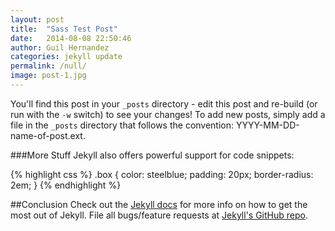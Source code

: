 ```yaml
---
layout: post
title:  "Sass Test Post"
date:   2014-08-08 22:50:46
author: Guil Hernandez
categories: jekyll update
permalink: /null/
image: post-1.jpg
---
```


You'll find this post in your `_posts` directory - edit this post and re-build (or run with the `-w` switch) to see your changes!
To add new posts, simply add a file in the `_posts` directory that follows the convention: YYYY-MM-DD-name-of-post.ext.

###More Stuff
Jekyll also offers powerful support for code snippets:

{% highlight css %}
.box {
 color: steelblue;
 padding: 20px;
 border-radius: 2em;
}
{% endhighlight %}

##Conclusion
Check out the [Jekyll docs][jekyll] for more info on how to get the most out of Jekyll. File all bugs/feature requests at [Jekyll's GitHub repo][jekyll-gh].

[jekyll-gh]: https://github.com/jekyll/jekyll
[jekyll]:    http://jekyllrb.com
